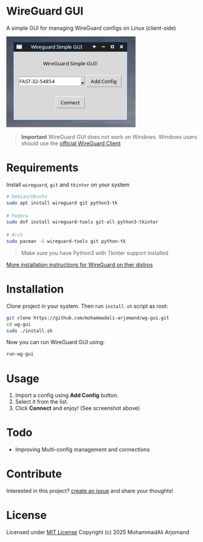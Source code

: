 # WireGuard GUI
A simple GUI for managing WireGuard configs on Linux (client-side)

![WireGuard GUI ScreenShot](screenshot.png)

> **Important** WireGuard GUI does not work on Windows.
> Windows users should use the [official WireGuard Client](https://www.wireguard.com/install/)

# Requirements
Install `wireguard`, `git` and `tkinter`  on your system
```bash
# Debian/Ubuntu
sudo apt install wireguard git python3-tk

# Fedora
sudo dnf install wireguard-tools git-all python3-tkinter

# Arch
sudo pacman -S wireguard-tools git python-tk
```

> Make sure you have Python3 with Tkinter support installed

[More installation instructions for WireGuard on ther distros](https://www.wireguard.com/install/)

# Installation
Clone project in your system. Then run `install.sh` script as root:
```bash
git clone https://github.com/mohammadali-arjomand/wg-gui.git
cd wg-gui
sudo ./install.sh
```

Now you can run WireGuard GUI using:
```bash
run-wg-gui
```

# Usage
1. Import a config using **Add Config** button.
2. Select it from the list.
3. Click **Connect** and enjoy!
(See screenshot above)

<!-- TODO: Add a GIF of usage -->

# Todo
- Improving Multi-config management and connections

# Contribute
Interested in this project? [create an issue](http://github.com/mohammadali-arjomand/wg-gui/issues/new/) and share your thoughts!

# License
Licensed under [MIT License](https://github.com/mohammadali-arjomand/wg-gui/blob/main/LICENSE)
Copyright (c) 2025 MohammadAli Arjomand

